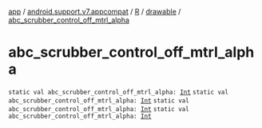 [app](../../../index.md) / [android.support.v7.appcompat](../../index.md) / [R](../index.md) / [drawable](index.md) / [abc_scrubber_control_off_mtrl_alpha](.)

# abc_scrubber_control_off_mtrl_alpha

`static val abc_scrubber_control_off_mtrl_alpha: `[`Int`](https://kotlinlang.org/api/latest/jvm/stdlib/kotlin/-int/index.html)
`static val abc_scrubber_control_off_mtrl_alpha: `[`Int`](https://kotlinlang.org/api/latest/jvm/stdlib/kotlin/-int/index.html)
`static val abc_scrubber_control_off_mtrl_alpha: `[`Int`](https://kotlinlang.org/api/latest/jvm/stdlib/kotlin/-int/index.html)
`static val abc_scrubber_control_off_mtrl_alpha: `[`Int`](https://kotlinlang.org/api/latest/jvm/stdlib/kotlin/-int/index.html)